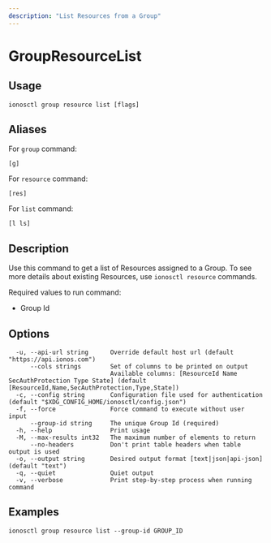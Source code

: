 ```yaml
---
description: "List Resources from a Group"
---
```


# GroupResourceList

## Usage

```text
ionosctl group resource list [flags]
```

## Aliases

For `group` command:

```text
[g]
```

For `resource` command:

```text
[res]
```

For `list` command:

```text
[l ls]
```

## Description

Use this command to get a list of Resources assigned to a Group. To see more details about existing Resources, use `ionosctl resource` commands.

Required values to run command:

* Group Id

## Options

```text
  -u, --api-url string      Override default host url (default "https://api.ionos.com")
      --cols strings        Set of columns to be printed on output 
                            Available columns: [ResourceId Name SecAuthProtection Type State] (default [ResourceId,Name,SecAuthProtection,Type,State])
  -c, --config string       Configuration file used for authentication (default "$XDG_CONFIG_HOME/ionosctl/config.json")
  -f, --force               Force command to execute without user input
      --group-id string     The unique Group Id (required)
  -h, --help                Print usage
  -M, --max-results int32   The maximum number of elements to return
      --no-headers          Don't print table headers when table output is used
  -o, --output string       Desired output format [text|json|api-json] (default "text")
  -q, --quiet               Quiet output
  -v, --verbose             Print step-by-step process when running command
```

## Examples

```text
ionosctl group resource list --group-id GROUP_ID
```

